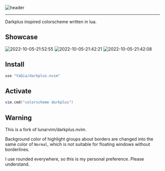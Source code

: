 
![header](./assets/Dark_PLUS.png)

---

Darkplus inspired colorscheme written in lua.

## Showcase
![2022-10-05-21:52:55](https://user-images.githubusercontent.com/696094/194197308-3b5c1728-fc07-4b80-b30b-1d14c09d6656.png)
![2022-10-05-21:42:21](https://user-images.githubusercontent.com/696094/194197310-e2728711-43c3-49d4-b1f4-4db7cd3b2901.png)
![2022-10-05-21:42:08](https://user-images.githubusercontent.com/696094/194197313-309fe9ec-4d4e-4c81-b95d-118117c895de.png)


## Install

```lua
use "YaQia/darkplus.nvim"
```

## Activate

```lua
vim.cmd("colorscheme darkplus")
```

## Warning

This is a fork of lunarvim/darkplus.nvim.

Background color of highlight groups about borders are changed into the same color of `Normal`,
 which is not suitable for floating windows without borderlines.
 
 I use rounded everywhere, so this is my personal preference. Please understand.

